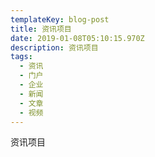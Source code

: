 ```yaml
---
templateKey: blog-post
title: 资讯项目
date: 2019-01-08T05:10:15.970Z
description: 资讯项目
tags:
  - 资讯
  - 门户
  - 企业
  - 新闻
  - 文章
  - 视频
---
```

资讯项目
